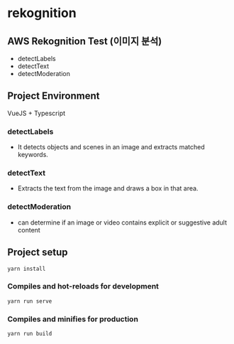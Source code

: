 # rekognition


## AWS Rekognition Test (이미지 분석)

- detectLabels
- detectText
- detectModeration

## Project Environment
VueJS + Typescript

### detectLabels

- It detects objects and scenes in an image and extracts matched keywords.

### detectText
- Extracts the text from the image and draws a box in that area.

### detectModeration

- can determine if an image or video contains explicit or suggestive adult content
 


## Project setup
```
yarn install
```

### Compiles and hot-reloads for development
```
yarn run serve
```

### Compiles and minifies for production
```
yarn run build
```



